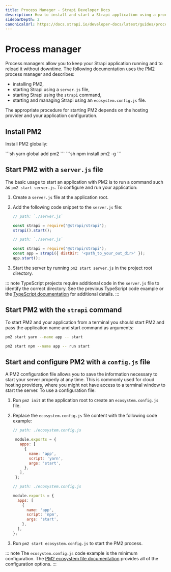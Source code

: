 ```yaml
---
title: Process Manager - Strapi Developer Docs
description: How to install and start a Strapi application using a process manager.
sidebarDepth: 2
canonicalUrl: https://docs.strapi.io/developer-docs/latest/guides/process-manager.html
---
```


# Process manager

Process managers allow you to keep your Strapi application running and to reload it without downtime. The following documentation uses the [PM2](https://pm2.keymetrics.io/) process manager and describes:

- installing PM2,
- starting Strapi using a `server.js` file,
- starting Strapi using the `strapi` command,
- starting and managing Strapi using an `ecosystem.config.js` file.

The appropriate procedure for starting PM2 depends on the hosting provider and your application configuration.

## Install PM2

Install PM2 globally:

<code-group>

<code-block title="YARN">
```sh
yarn global add pm2
```
</code-block>

<code-block title="NPM">
```sh
npm install pm2 -g
```
</code-block>

</code-group>

## Start PM2 with a `server.js` file

The basic usage to start an application with PM2 is to run a command such as `pm2 start server.js`. To configure and run your application:

1. Create a `server.js` file at the application root.
2. Add the following code snippet to the `server.js` file:

    <code-group>
    <code-block title="JAVASCRIPT">

    ```js
    // path: `./server.js`

    const strapi = require('@strapi/strapi');
    strapi().start();
    ```

    </code-block>
    <code-block title="TYPESCRIPT">

    ```js
    // path: `./server.js`

    const strapi = require('@strapi/strapi');
    const app = strapi({ distDir: '<path_to_your_out_dir>' });
    app.start();
    ```

    </code-block>
    </code-group>

3. Start the server by running `pm2 start server.js` in the project root directory.

::: note
TypeScript projects require additional code in the `server.js` file to identify the correct directory. See the previous TypeScript code example or the [TypeScript documentation](/developer-docs/latest/development/typescript.md#start-strapi-programmatically) for additional details.
:::

## Start PM2 with the `strapi` command

To start PM2 and your application from a terminal you should start PM2 and pass the application name and start command as arguments:

<code-group>
<code-block title=YARN>

```sh
pm2 start yarn --name app -- start

```

</code-block>

<code-block title=NPM>

```sh
pm2 start npm --name app -- run start

```

</code-block>
</code-group>

## Start and configure PM2 with a `config.js` file

A PM2 configuration file allows you to save the information necessary to start your server properly at any time. This is commonly used for cloud hosting providers, where you might not have access to a terminal window to start the server. To use a configuration file:

1. Run `pm2 init` at the application root to create an `ecosystem.config.js` file.
2. Replace the `ecosystem.config.js` file content with the following code example:

    <code-group>

   <code-block title="YARN">

   ```js
   // path: ./ecosystem.config.js

    module.exports = {
      apps: [
        {
          name: 'app',
          script: 'yarn',
          args: 'start',
        },
      ],
    };
    ```

   </code-block>

    <code-block title="NPM">

    ```js
    // path: ./ecosystem.config.js

    module.exports = {
      apps: [
        {
          name: 'app',
          script: 'npm',
          args: 'start',
        },
      ],
    };
    ```

    </code-block>
    </code-group>

3. Run `pm2 start ecosystem.config.js` to start the PM2 process.

::: note
The `ecosystem.config.js` code example is the minimum configuration. The [PM2 ecosystem file documentation](https://pm2.keymetrics.io/docs/usage/application-declaration/) provides all of the configuration options.
:::
